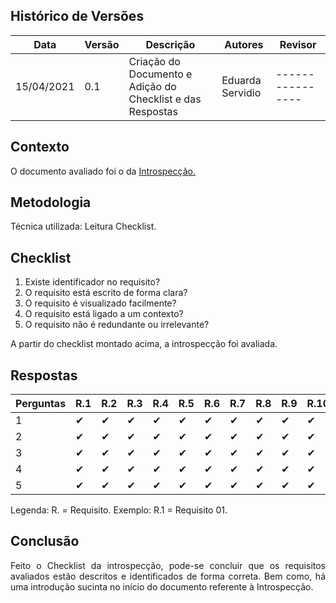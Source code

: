 ## Histórico de Versões

| Data       | Versão | Descrição               | Autores          | Revisor          |
| ---------- | ------ | ----------------------- | ---------------- | ---------------- |
| 15/04/2021 | 0.1    | Criação do Documento e Adição do Checklist e das Respostas   | Eduarda Servidio | ---------------- |

## Contexto

<p align="justify">O documento avaliado foi o da <a href="https://requisitos-de-software.github.io/2020.2-Meu-Gov.br/Elicitacao/introspeccao/">Introspecção.</a></p>

## Metodologia

<p align="justify">Técnica utilizada: Leitura Checklist.</p>

## Checklist

1. Existe identificador no requisito?
2. O requisito está escrito de forma clara?
3. O requisito é visualizado facilmente?
4. O requisito está ligado a um contexto?
5. O requisito não é redundante ou irrelevante?

<p align="justify"> A partir do checklist montado acima, a introspecção foi avaliada.</p>

## Respostas

|Perguntas  | R.1 | R.2 | R.3 | R.4 | R.5 | R.6 | R.7 | R.8 | R.9 | R.10 |
| --------- | --- | --- | --- | --- | --- | --- | --- | --- | --- | ---- |
| 1         | ✔   | ✔  | ✔   | ✔  | ✔   | ✔  | ✔   | ✔  | ✔   | ✔    |
| 2         | ✔   | ✔  | ✔   | ✔  | ✔   | ✔  | ✔   | ✔  | ✔   | ✔    |
| 3         | ✔   | ✔  | ✔   | ✔  | ✔   | ✔  | ✔   | ✔  | ✔   | ✔    |
| 4         | ✔   | ✔  | ✔   | ✔  | ✔   | ✔  | ✔   | ✔  | ✔   | ✔    |
| 5         | ✔   | ✔  | ✔   | ✔  | ✔   | ✔  | ✔   | ✔  | ✔   | ✔    |

Legenda: R. = Requisito. Exemplo: R.1 = Requisito 01.

## Conclusão

<p align="justify">Feito o Checklist da introspecção, pode-se concluir que os requisitos avaliados
estão descritos e identificados de forma correta. Bem como, há uma introdução sucinta no
início do documento referente à Introspecção.</p>
